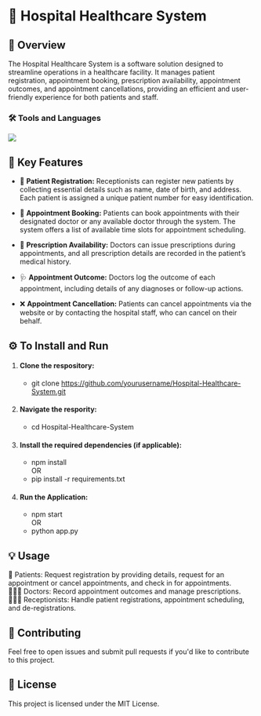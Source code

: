 # 🏥 Hospital Healthcare System
## 📝 Overview
The Hospital Healthcare System is a software solution designed to streamline operations in a healthcare facility. It manages patient registration, appointment booking, prescription availability, appointment outcomes, and appointment cancellations, providing an efficient and user-friendly experience for both patients and staff. <br>
### 🛠️ **Tools and Languages**

[![](https://skillicons.dev/icons?i=py,mysql&perline=12)]()
         
## 🚀 Key Features
- 📝 **Patient Registration:** Receptionists can register new patients by collecting essential details such as name, date of birth, and address. Each patient is assigned a unique patient number for easy identification.

- 📅 **Appointment Booking:** Patients can book appointments with their designated doctor or any available doctor through the system. The system offers a list of available time slots for appointment scheduling.

- 💊 **Prescription Availability:** Doctors can issue prescriptions during appointments, and all prescription details are recorded in the patient’s medical history.

- 🩺 **Appointment Outcome:** Doctors log the outcome of each appointment, including details of any diagnoses or follow-up actions.

- ❌ **Appointment Cancellation:** Patients can cancel appointments via the website or by contacting the hospital staff, who can cancel on their behalf.

## ⚙️  To Install and Run
1. #### Clone the respository:
   - git clone https://github.com/yourusername/Hospital-Healthcare-System.git
2. #### Navigate the respority:
   - cd Hospital-Healthcare-System
3. #### Install the required dependencies (if applicable):
   - npm install <br>
   OR <br>
   - pip install -r requirements.txt <br>
4. #### Run the Application:
   - npm start <br>
   OR <br>
   - python app.py

## 💡 Usage
👤 Patients: Request registration by providing details, request for an appointment or cancel appointments, and check in for appointments.<br>
👩🏽‍⚕️ Doctors: Record appointment outcomes and manage prescriptions.<br>
👩🏽‍💻 Receptionists: Handle patient registrations, appointment scheduling, and de-registrations.

## 🤝 Contributing
Feel free to open issues and submit pull requests if you'd like to contribute to this project.

## 📝 License
This project is licensed under the MIT License.
